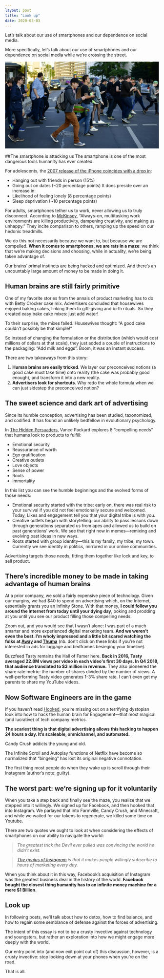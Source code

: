 ```yaml
---
layout: post
title: "Look up"
date: 2020-03-03
---
```


Let’s talk about our use of smartphones and our dependence on social media. 

More specifically, let’s talk about our use of smartphones and our dependence on social media while we’re crossing the street.


![Distracted Walking](/assets/images/distracted_walking.jpeg)


##The smartphone is attacking us
The smartphone is one of the most dangerous tools humanity has ever created. 

For adolescents, the [2007 release of the iPhone coincides with a drop in](https://www.theatlantic.com/magazine/archive/2017/09/has-the-smartphone-destroyed-a-generation/534198/):
* Hanging out with friends in person (15%)
* Going out on dates (~20 percentage points)
It does preside over an increase in:
* Likelihood of feeling lonely (8 percentage points)
* Sleep deprivation (~10 percentage points)

For adults, smartphones tether us to work, never allowing us to truly disconnect. According to [McKinsey](https://www.mckinsey.com/business-functions/organization/our-insights/recovering-from-information-overload), “Always-on, multitasking work environments are killing productivity, dampening creativity, and making us unhappy.” They incite comparison to others, ramping up the speed on our hedonic treadmills. 

We do this not necessarily because we want to, but because we are compelled. **When it comes to smartphones, we are rats in a maze**: we think that we’re making decisions and choosing, while in actuality, we’re being taken advantage of. 

Our brains’ primal instincts are being hacked and optimized. And there’s an uncountably large amount of money to be made in doing it. 


## Human brains are still fairly primitive
One of my favorite stories from the annals of product marketing has to do with Betty Crocker cake mix. Advertisers concluded that housewives enjoyed baking cakes, linking them to gift-giving and birth rituals. So they created easy bake cake mixes: just add water!

To their surprise, the mixes failed. Housewives thought: “A good cake couldn’t possibly be that simple!” 

So instead of changing the formulation or the distribution (which would cost millions of dollars at that scale), they just added a couple of instructions to the packaging: “Add milk and eggs”. Boom, it was an instant success.

There are two takeaways from this story:
1. **Human brains are easily tricked**. We layer our preconceived notions (a good cake must take time) onto reality (the cake was probably good enough), and transform it into a new reality.
2. **Advertisers look for shortcuts**. Why redo the whole formula when we can just sidestep the preconceived notion?


## The sweet science and dark art of advertising 
Since its humble conception, advertising has been studied, taxonomized, and codified. It has found an unlikely bedfellow in evolutionary psychology.

In [The Hidden Persuaders](https://www.igpub.com/hidden-persuaders/), Vance Packard explores 8 “compelling needs” that humans look to products to fulfill:
* Emotional security
* Reassurance of worth
* Ego gratification
* Creative outlets
* Love objects
* Sense of power
* Roots
* Immortality

In this list you can see the humble beginnings and the evolved forms of those needs:
* Emotional security started with the tribe: early on, there was real risk to your survival if you did not feel emotionally secure and welcomed. Today, Likes and engagement tell you that your digital tribe is with you.
* Creative outlets began with storytelling: our ability to pass lessons down through generations separated us from apes and allowed us to build on past generations’ work. We see that right now in memes—remixing and evolving past ideas in new ways.
* Roots started with group identity—this is my family, my tribe, my town. Currently we see identity in politics, mirrored in our online communities.

Advertising targets those needs, fitting them together like lock and key, to sell product. 


## There’s incredible money to be made in taking advantage of human brains
At a prior company, we sold a fairly expensive piece of technology. Given our margins, we had $40 to spend on advertising which, on the Internet, essentially grants you an Infinity Stone. With that money, **I could follow you around the Internet from today until your dying day**, poking and prodding at you until you see our product filling those compelling needs.

Zoom out, and you would see that I wasn’t alone: I was part of a much smarter and more experienced digital marketing team. **And we weren’t even the best. I’m wholy impressed and a little bit scared watching the folks at [Away](https://www.awaytravel.com/) and [Thuma](https://www.thuma.co/products/the-bed)** (nb. don’t click on these links if you’re not interested in ads for luggage and bedframes besieging your timeline). 

Buzzfeed Tasty remains the Hall of Famer here. **Back in 2016, Tasty averaged 22.8M views per video in each video's first 30 days. In Q4 2018, that audience translated to $3 million in revenue.** They also pioneered the share rate metric: the number of shares divided by the number of views. A well-performing Tasty video generates 1-3% share rate. I can’t even get my parents to share my YouTube videos.


## Now Software Engineers are in the game
If you haven’t read [Hooked](https://www.nirandfar.com/hooked/), you’re missing out on a terrifying dystopian look into how to hack the human brain for Engagement—that most magical (and lucrative) of tech company metrics.

**The scariest thing is that digital advertising allows this hacking to happen 24 hours a day. It’s scaleable, omnichannel, and automated.**

Candy Crush addicts the young and old.

The Infinite Scroll and Autoplay functions of Netflix have become so normalized that “bingeing” has lost its original negative connotation.

The first thing most people do when they wake up is scroll through their Instagram (author’s note: guilty).


## The worst part: we’re signing up for it voluntarily
When you take a step back and finally see the maze, you realize that we stepped into it willingly. We signed up for Facebook, and then hooked that into Instagram. We parlayed that into Farmville, Candy Crush, and Minecraft, and while we waited for our tokens to regenerate, we killed some time on Youtube. 

There are two quotes we ought to look at when considering the effects of smartphones on our ability to navigate the world:

> *The greatest trick the Devil ever pulled was convincing the world he didn’t exist.* 

> *[The genius of Instagram](https://news.ycombinator.com/item?id=17537299) is that it makes people willingly subscribe to hours of marketing every day.* 


When you think about it in this way, Facebook’s acquisition of Instagram was the greatest business deal in the history of the world. **Facebook bought the closest thing humanity has to an infinite money machine for a mere $1 Billion.**


## Look up
In following posts, we’ll talk about how to detox, how to find balance, and how to regain some semblance of defense against the forces of advertising. 

The intent of this essay is not to be a crusty invective against technology and youngsters, but rather an exploration into how we might engage more deeply with the world. 

Our entry point into (and now exit point out of) this discussion, however, is a crusty invective: stop looking down at your phones when you’re on the road. 

That is all. 

